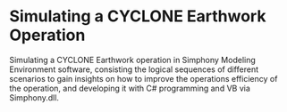 # Simulating a CYCLONE Earthwork Operation

Simulating a CYCLONE Earthwork operation in Simphony Modeling Environment software, consisting the logical sequences of different scenarios to gain insights on how to improve the operations efficiency of the operation, and developing it with C# programming and VB via Simphony.dll.

